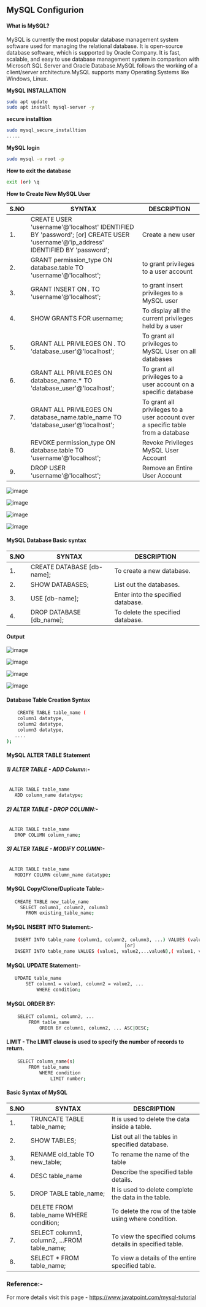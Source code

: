 ## MySQL Configurion

#### What is MySQL?

MySQL is currently the most popular database management system software used for managing the relational database. It is open-source database software, which is supported by Oracle Company. It is fast, scalable, and easy to use database management system in comparison with Microsoft SQL Server and Oracle Database.MySQL follows the working of a client/server architecture.MySQL supports many Operating Systems like Windows, Linux.

**MySQL INSTALLATION**
  
```bash
sudo apt update
sudo apt install mysql-server -y
```
**secure installtion**

```bash
sudo mysql_secure_installtion
.....
```

**MySQL login**

```bash
sudo mysql -u root -p
```
   
**How to exit the database**

```bash
exit (or) \q
```
    
**How to Create New MySQL User**

|S.NO|SYNTAX|DESCRIPTION|
|---|----|-----|
|1.|CREATE USER 'username'@'localhost' IDENTIFIED BY 'password'; [or] CREATE USER 'username'@'ip_address' IDENTIFIED BY 'password';| Create a new user|
|2.|GRANT permission_type ON database.table TO 'username'@'localhost';| to grant privileges to a user account |
|3.|GRANT INSERT ON *.* TO 'username'@'localhost';|to grant insert privileges to a MySQL user|
|4.|SHOW GRANTS FOR username;|To display all the current privileges held by a user|
|5.|GRANT ALL PRIVILEGES ON *.* TO 'database_user'@'localhost';|To grant all privileges to MySQL User on all databases|
|6.|GRANT ALL PRIVILEGES ON database_name.* TO 'database_user'@'localhost';|To grant all privileges to a user account on a specific database|
|7.|GRANT ALL PRIVILEGES ON database_name.table_name TO 'database_user'@'localhost';|To grant all privileges to a user account over a specific table from a database |
|8.|REVOKE permission_type ON database.table TO 'username'@'localhost';|Revoke Privileges MySQL User Account|
|9.|DROP USER 'username'@'localhost';|Remove an Entire User Account|


![image](https://user-images.githubusercontent.com/98270930/164440513-e8d7f900-461d-4db9-9382-62d153b1f232.png)

![image](https://user-images.githubusercontent.com/98270930/164442717-9d8699bc-d67a-42b8-b779-63d3e06c57c8.png)

![image](https://user-images.githubusercontent.com/98270930/164443627-9caf820a-68d6-4626-a5f2-8d96b4578ee5.png)

![image](https://user-images.githubusercontent.com/98270930/164444271-ae4a6350-2c79-47c6-b928-75de64fd624e.png)


#### MySQL Database Basic syntax

|S.NO|SYNTAX|DESCRIPTION|
|---|----|-----|
|1.|CREATE DATABASE [db-name];  |To create a new database.|
|2.|SHOW DATABASES;|List out the databases.|
|3.|USE [db-name];|Enter into the specified database.|
|4.|DROP DATABASE [db_name];|To delete the specified database.|


#### Output 

![image](https://user-images.githubusercontent.com/98270930/164432767-f103370c-7ba6-42c6-9d05-5f881fb1b58e.png)

 ![image](https://user-images.githubusercontent.com/98270930/164433044-e189e893-5549-4b81-8f05-42d63a4506a6.png)

 ![image](https://user-images.githubusercontent.com/98270930/164433288-a061e2e5-26aa-4b93-90fe-cdb70cd822ec.png)
 
 ![image](https://user-images.githubusercontent.com/98270930/164434562-50e2d6f2-6e5f-4de9-9bb2-522124a8d163.png)


#### Database Table Creation Syntax
```bash
    CREATE TABLE table_name (
    column1 datatype,
    column2 datatype,
    column3 datatype,
   ....
);
```
#### MySQL ALTER TABLE Statement

##### 1) ALTER TABLE - ADD Column:-
 ```bash

  ALTER TABLE table_name
    ADD column_name datatype; 
```
##### 2) ALTER TABLE - DROP COLUMN:-
 ```bash

  ALTER TABLE table_name
    DROP COLUMN column_name;  
```
##### 3) ALTER TABLE - MODIFY COLUMN:-
 ```bash

  ALTER TABLE table_name
    MODIFY COLUMN column_name datatype;   
```
#### MySQL Copy/Clone/Duplicate Table:-
 ```bash
    CREATE TABLE new_table_name  
      SELECT column1, column2, column3   
        FROM existing_table_name;    
```

####  MySQL INSERT INTO Statement:-
 ```bash
    INSERT INTO table_name (column1, column2, column3, ...) VALUES (value1, value2, value3, ...); 
                                            [or]
    INSERT INTO table_name VALUES (value1, value2,...valueN),( value1, value2,...valueN ),...........,( value1, value2,...valueN );                                      
```

####  MySQL UPDATE Statement:-
 ```bash
    UPDATE table_name  
        SET column1 = value1, column2 = value2, ...
            WHERE condition;                                               
```

#### MySQL ORDER BY:
```bash
    SELECT column1, column2, ...
        FROM table_name
            ORDER BY column1, column2, ... ASC|DESC; 
```

#### LIMIT - The LIMIT clause is used to specify the number of records to return.
```bash
    SELECT column_name(s)
        FROM table_name
            WHERE condition
                LIMIT number; 
```
#### Basic Syntax of MySQL 

|S.NO|SYNTAX|DESCRIPTION|
|---|----|-----|
|1.|TRUNCATE TABLE table_name;|It is used to delete the data inside a table.|
|2.|SHOW TABLES; | List out all the tables in specified database.|
|3.|RENAME old_table TO new_table;| To rename the name of the table|
|4.|DESC table_name|Describe the specified table details.|
|5.|DROP TABLE  table_name;|It is used to delete complete the data in the table.|
|6.|DELETE FROM table_name WHERE condition; |To delete the row of the table using where condition.|
|7.|SELECT column1, column2, ...FROM table_name; |To view the specified colums details in specified table.|
|8.|SELECT * FROM table_name; |To view a details of the entire specified table.|

### Reference:-

For more details visit this page - https://www.javatpoint.com/mysql-tutorial
